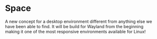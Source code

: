 Space
=====

A new concept for a desktop environment different from anything else we have been able to find.  It will be build for Wayland from the beginning making it one of the most responsive environments available for Linux!
